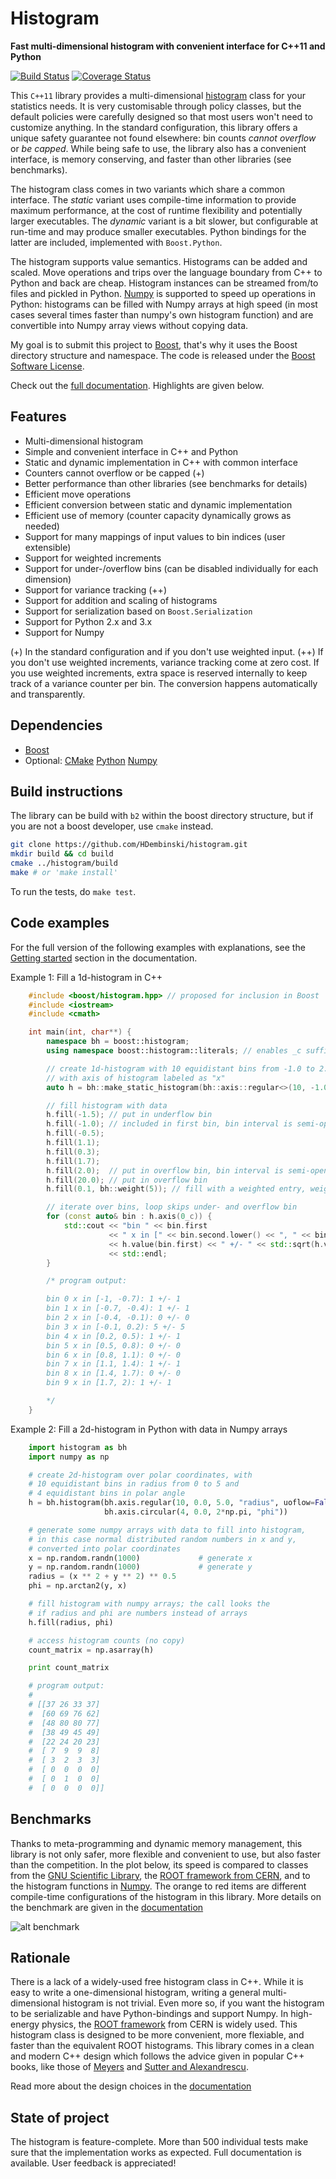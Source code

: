 # Histogram

**Fast multi-dimensional histogram with convenient interface for C++11 and Python**

[![Build Status](https://travis-ci.org/HDembinski/histogram.svg?branch=master)](https://travis-ci.org/HDembinski/histogram?branch=master) [![Coverage Status](https://coveralls.io/repos/github/HDembinski/histogram/badge.svg?branch=master)](https://coveralls.io/github/HDembinski/histogram?branch=master)

This `C++11` library provides a multi-dimensional [histogram](https://en.wikipedia.org/wiki/Histogram) class for your statistics needs. It is very customisable through policy classes, but the default policies were carefully designed so that most users won't need to customize anything. In the standard configuration, this library offers a unique safety guarantee not found elsewhere: bin counts *cannot overflow* or *be capped*. While being safe to use, the library also has a convenient interface, is memory conserving, and faster than other libraries (see benchmarks).

The histogram class comes in two variants which share a common interface. The *static* variant uses compile-time information to provide maximum performance, at the cost of runtime flexibility and potentially larger executables. The *dynamic* variant is a bit slower, but configurable at run-time and may produce smaller executables. Python bindings for the latter are included, implemented with `Boost.Python`.

The histogram supports value semantics. Histograms can be added and scaled. Move operations and trips over the language boundary from C++ to Python and back are cheap. Histogram instances can be streamed from/to files and pickled in Python. [Numpy](http://www.numpy.org) is supported to speed up operations in Python: histograms can be filled with Numpy arrays at high speed (in most cases several times faster than numpy's own histogram function) and are convertible into Numpy array views without copying data.

My goal is to submit this project to [Boost](http://www.boost.org), that's why it uses the Boost directory structure and namespace. The code is released under the [Boost Software License](http://www.boost.org/LICENSE_1_0.txt).

Check out the [full documentation](http://hdembinski.github.io/histogram/doc/html/). Highlights are given below.

## Features

* Multi-dimensional histogram
* Simple and convenient interface in C++ and Python
* Static and dynamic implementation in C++ with common interface
* Counters cannot overflow or be capped (+)
* Better performance than other libraries (see benchmarks for details)
* Efficient move operations
* Efficient conversion between static and dynamic implementation
* Efficient use of memory (counter capacity dynamically grows as needed)
* Support for many mappings of input values to bin indices (user extensible)
* Support for weighted increments
* Support for under-/overflow bins (can be disabled individually for each dimension)
* Support for variance tracking (++)
* Support for addition and scaling of histograms
* Support for serialization based on `Boost.Serialization`
* Support for Python 2.x and 3.x
* Support for Numpy

(+) In the standard configuration and if you don't use weighted input.
(++) If you don't use weighted increments, variance tracking come at zero cost. If you use weighted increments, extra space is reserved internally to keep track of a variance counter per bin. The conversion happens automatically and transparently.

## Dependencies

* [Boost](http://www.boost.org)
* Optional: [CMake](https://cmake.org) [Python](http://www.python.org) [Numpy](http://www.numpy.org)

## Build instructions

The library can be build with `b2` within the boost directory structure, but if you are not a boost developer, use `cmake` instead.

```sh
git clone https://github.com/HDembinski/histogram.git
mkdir build && cd build
cmake ../histogram/build
make # or 'make install'
```

To run the tests, do `make test`.

## Code examples

For the full version of the following examples with explanations, see
the [Getting started](http://hdembinski.github.io/histogram/doc/html/histogram/getting_started.html) section in the documentation.

Example 1: Fill a 1d-histogram in C++

```cpp
    #include <boost/histogram.hpp> // proposed for inclusion in Boost
    #include <iostream>
    #include <cmath>

    int main(int, char**) {
        namespace bh = boost::histogram;
        using namespace boost::histogram::literals; // enables _c suffix

        // create 1d-histogram with 10 equidistant bins from -1.0 to 2.0,
        // with axis of histogram labeled as "x"
        auto h = bh::make_static_histogram(bh::axis::regular<>(10, -1.0, 2.0, "x"));

        // fill histogram with data
        h.fill(-1.5); // put in underflow bin
        h.fill(-1.0); // included in first bin, bin interval is semi-open
        h.fill(-0.5);
        h.fill(1.1);
        h.fill(0.3);
        h.fill(1.7);
        h.fill(2.0);  // put in overflow bin, bin interval is semi-open
        h.fill(20.0); // put in overflow bin
        h.fill(0.1, bh::weight(5)); // fill with a weighted entry, weight is 5

        // iterate over bins, loop skips under- and overflow bin
        for (const auto& bin : h.axis(0_c)) {
            std::cout << "bin " << bin.first
                      << " x in [" << bin.second.lower() << ", " << bin.second.upper() << "): "
                      << h.value(bin.first) << " +/- " << std::sqrt(h.variance(bin.first))
                      << std::endl;
        }

        /* program output:

        bin 0 x in [-1, -0.7): 1 +/- 1
        bin 1 x in [-0.7, -0.4): 1 +/- 1
        bin 2 x in [-0.4, -0.1): 0 +/- 0
        bin 3 x in [-0.1, 0.2): 5 +/- 5
        bin 4 x in [0.2, 0.5): 1 +/- 1
        bin 5 x in [0.5, 0.8): 0 +/- 0
        bin 6 x in [0.8, 1.1): 0 +/- 0
        bin 7 x in [1.1, 1.4): 1 +/- 1
        bin 8 x in [1.4, 1.7): 0 +/- 0
        bin 9 x in [1.7, 2): 1 +/- 1

        */
    }
```

Example 2: Fill a 2d-histogram in Python with data in Numpy arrays

```python
    import histogram as bh
    import numpy as np

    # create 2d-histogram over polar coordinates, with
    # 10 equidistant bins in radius from 0 to 5 and
    # 4 equidistant bins in polar angle
    h = bh.histogram(bh.axis.regular(10, 0.0, 5.0, "radius", uoflow=False),
                     bh.axis.circular(4, 0.0, 2*np.pi, "phi"))

    # generate some numpy arrays with data to fill into histogram,
    # in this case normal distributed random numbers in x and y,
    # converted into polar coordinates
    x = np.random.randn(1000)             # generate x
    y = np.random.randn(1000)             # generate y
    radius = (x ** 2 + y ** 2) ** 0.5
    phi = np.arctan2(y, x)

    # fill histogram with numpy arrays; the call looks the
    # if radius and phi are numbers instead of arrays
    h.fill(radius, phi)

    # access histogram counts (no copy)
    count_matrix = np.asarray(h)

    print count_matrix

    # program output:
    #
    # [[37 26 33 37]
    #  [60 69 76 62]
    #  [48 80 80 77]
    #  [38 49 45 49]
    #  [22 24 20 23]
    #  [ 7  9  9  8]
    #  [ 3  2  3  3]
    #  [ 0  0  0  0]
    #  [ 0  1  0  0]
    #  [ 0  0  0  0]]
```

## Benchmarks

Thanks to meta-programming and dynamic memory management, this library is not only safer, more flexible and convenient to use, but also faster than the competition. In the plot below, its speed is compared to classes from the [GNU Scientific Library](https://www.gnu.org/software/gsl), the [ROOT framework from CERN](https://root.cern.ch), and to the histogram functions in [Numpy](http://www.numpy.org). The orange to red items are different compile-time configurations of the histogram in this library. More details on the benchmark are given in the [documentation](http://hdembinski.github.io/histogram/doc/html/histogram/benchmarks.html)

![alt benchmark](doc/benchmark.png)

## Rationale

There is a lack of a widely-used free histogram class in C++. While it is easy to write a one-dimensional histogram, writing a general multi-dimensional histogram is not trivial. Even more so, if you want the histogram to be serializable and have Python-bindings and support Numpy. In high-energy physics, the [ROOT framework](https://root.cern.ch) from CERN is widely used. This histogram class is designed to be more convenient, more flexiable, and faster than the equivalent ROOT histograms. This library comes in a clean and modern C++ design which follows the advice given in popular C++ books, like those of [Meyers](http://www.aristeia.com/books.html) and [Sutter and Alexandrescu](http://www.gotw.ca/publications/c++cs.htm).

Read more about the design choices in the [documentation](http://hdembinski.github.io/histogram/doc/html/histogram/rationale.html)

## State of project

The histogram is feature-complete. More than 500 individual tests make sure that the implementation works as expected. Full documentation is available. User feedback is appreciated!
